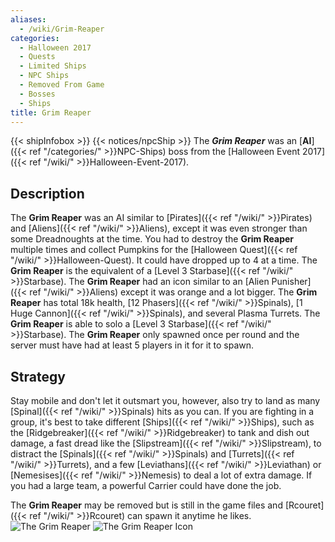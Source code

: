 ```yaml
---
aliases:
  - /wiki/Grim-Reaper
categories:
  - Halloween 2017
  - Quests
  - Limited Ships
  - NPC Ships
  - Removed From Game
  - Bosses
  - Ships
title: Grim Reaper
---
```


{{< shipInfobox >}} {{< notices/npcShip >}} The **_Grim Reaper_** was an [**AI**]({{< ref "/categories/" >}}NPC-Ships) boss from the [Halloween Event 2017]({{< ref "/wiki/" >}}Halloween-Event-2017).

## Description

The **Grim Reaper** was an AI similar to [Pirates]({{< ref "/wiki/" >}}Pirates) and [Aliens]({{< ref "/wiki/" >}}Aliens), except it was even stronger than some Dreadnoughts at the time. You had to destroy the **Grim Reaper** multiple times and collect Pumpkins for the [Halloween Quest]({{< ref "/wiki/" >}}Halloween-Quest). It could have dropped up to 4 at a time. The **Grim Reaper** is the equivalent of a [Level 3 Starbase]({{< ref "/wiki/" >}}Starbase). The **Grim Reaper** had an icon similar to an [Alien Punisher]({{< ref "/wiki/" >}}Aliens) except it was orange and a lot bigger. The **Grim Reaper** has total 18k health, [12 Phasers]({{< ref "/wiki/" >}}Spinals), [1 Huge Cannon]({{< ref "/wiki/" >}}Spinals), and several Plasma Turrets. The **Grim Reaper** is able to solo a [Level 3 Starbase]({{< ref "/wiki/" >}}Starbase). The **Grim Reaper** only spawned once per round and the server must have had at least 5 players in it for it to spawn.

## Strategy

Stay mobile and don't let it outsmart you, however, also try to land as many [Spinal]({{< ref "/wiki/" >}}Spinals) hits as you can. If you are fighting in a group, it's best to take different [Ships]({{< ref "/wiki/" >}}Ships), such as the [Ridgebreaker]({{< ref "/wiki/" >}}Ridgebreaker) to tank and dish out damage, a fast dread like the [Slipstream]({{< ref "/wiki/" >}}Slipstream), to distract the [Spinals]({{< ref "/wiki/" >}}Spinals) and [Turrets]({{< ref "/wiki/" >}}Turrets), and a few [Leviathans]({{< ref "/wiki/" >}}Leviathan) or [Nemesises]({{< ref "/wiki/" >}}Nemesis) to deal a lot of extra damage. If you had a large team, a powerful Carrier could have done the job.

The **Grim Reaper** may be removed but is still in the game files and [Rcouret]({{< ref "/wiki/" >}}Rcouret) can spawn it anytime he likes. ![The Grim
Reaper](grim_reaper2.jpg "The Grim Reaper") ![The Grim Reaper
Icon](grim_reaper_icon.jpg "The Grim Reaper Icon")
